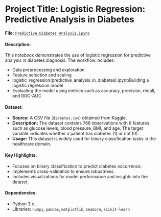 # Project Title: Logistic Regression: Predictive Analysis in Diabetes



**File:** [`Predictive Diabetes Analysis.ipynb`](./Predictive_Diabetes_Analysis.ipynb)

#### Description:

This notebook demonstrates the use of logistic regression for predictive analysis in diabetes diagnosis. The workflow includes:

- Data preprocessing and exploration
- Feature selection and scaling
- logistic\_regression(predictive\_analysis\_in\_diabetes).ipynbBuilding a logistic regression model
- Evaluating the model using metrics such as accuracy, precision, recall, and ROC-AUC

#### Dataset:

- **Source:** A CSV file (`diabetes.csv`) obtained from Kaggle.
- **Description:** The dataset contains 768 observations with 8 features such as glucose levels, blood pressure, BMI, and age. The target variable indicates whether a patient has diabetes (1) or not (0).
- **Usage:** This dataset is widely used for binary classification tasks in the healthcare domain.

#### Key Highlights:

- Focuses on binary classification to predict diabetes occurrence.
- Implements cross-validation to ensure robustness.
- Includes visualizations for model performance and insights into the dataset.

#### Dependencies:

- Python 3.x
- Libraries: `numpy`, `pandas`, `matplotlib`, `seaborn`, `scikit-learn`
